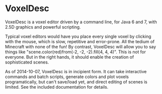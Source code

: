 VoxelDesc
=========

VoxelDesc is a voxel editor driven by a command line, for Java 6 and 7, with 2.5D graphics and powerful scripting.

Typical voxel editors would have you place every single voxel by clicking with the mouse, which is slow, repetitive and error-prone. All the tedium of Minecraft with none of the fun! By contrast, VoxelDesc will allow you to say things like "scene.color(red)from(-2, -2, -2).fill(4, 4, 4)". This is not for everyone. But in the right hands, it should enable the creation of sophisticated scenes.

As of 2014-10-07, VoxelDesc is in incipient form. It can take interactive commands and batch scripts, generate colors and plot voxels programatically, but can't save/load yet, and direct editing of scenes is limited. See the included documentation for details.
